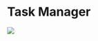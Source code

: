 # Task Manager
![](https://img.vn/uploads/thuvien/viber-image-2019-08-06-10-40-38-jpg-20190807145944LO3qbinQdG.jpg) 

